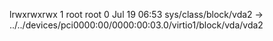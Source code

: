 lrwxrwxrwx 1 root root 0 Jul 19 06:53 sys/class/block/vda2 -> ../../devices/pci0000:00/0000:00:03.0/virtio1/block/vda/vda2
